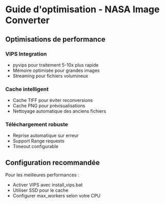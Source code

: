 # Guide d'optimisation - NASA Image Converter

## Optimisations de performance

### VIPS Integration
- pyvips pour traitement 5-10x plus rapide
- Mémoire optimisée pour grandes images
- Streaming pour fichiers volumineux

### Cache intelligent
- Cache TIFF pour éviter reconversions
- Cache PNG pour prévisualisations
- Nettoyage automatique des anciens fichiers

### Téléchargement robuste
- Reprise automatique sur erreur
- Support Range requests
- Timeout configurable

## Configuration recommandée

Pour les meilleures performances :
- Activer VIPS avec install_vips.bat
- Utiliser SSD pour le cache
- Configurer max_workers selon votre CPU
